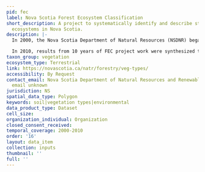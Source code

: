```yaml
---
pid: fec
label: Nova Scotia Forest Ecosystem Classification
short_description: A project to systematically identify and describe stand-level forest
  ecosystems in Nova Scotia.
description: |-
  In 2000, the Nova Scotia Department of Natural Resources (NSDNR) began a long-term project to systematically identify and describe stand-level forest ecosystems in Nova Scotia - known as the Forest Ecosystem Classification (FEC) project. To date, over 1,500 FEC plots have been assessed throughout the province using a detailed sampling and assessment protocol (Keys et al. 2007). This has resulted in several publications describing regional forest vegetation types, soil types and ecosites (Keys et al. 2003; Neily et al. 2006, 2007; Keys 2007).

  In 2010, results from 10 years of FEC project work were synthesized to produce a comprehensive provincial FEC guide which is presented in three documents: Forest Ecosystem Classification for Nova Scotia: Part I Vegetation Types (2010); Part II Soil Types (2010); and Part III Ecosites (2010). This three-part guide builds upon, but also supersedes, all earlier FEC publications.
taxon_group: vegetation
ecosystem_type: Terrestrial
link: https://novascotia.ca/natr/forestry/veg-types/
accessibility: By Request
contact_email: Nova Scotia Department of Natural Resources and Renewables, contact
  email unknown
jurisdiction: NS
spatial_data_type: Polygon
keywords: soil|vegetation types|environmental
data_product_type: Dataset
cell_size: 
organization_individual: Organization
closed_consent_received: 
temporal_coverage: 2000-2010
order: '16'
layout: data_item
collection: inputs
thumbnail: ''
full: ''
---
```

